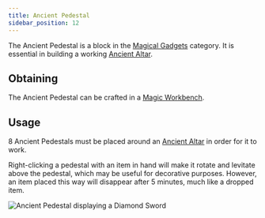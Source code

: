 ```yaml
---
title: Ancient Pedestal
sidebar_position: 12
---
```


The Ancient Pedestal is a block in the [Magical Gadgets](Magical-Gadgets) category. It is essential in building a working [Ancient Altar](Ancient-Altar).

## Obtaining

The Ancient Pedestal can be crafted in a [Magic Workbench](Magic-Workbench).

## Usage

8 Ancient Pedestals must be placed around an [Ancient Altar](Ancient-Altar) in order for it to work.

Right-clicking a pedestal with an item in hand will make it rotate and levitate above the pedestal, which may be useful for decorative purposes. However, an item placed this way will disappear after 5 minutes, much like a dropped item.

![Ancient Pedestal displaying a Diamond Sword](https://raw.githubusercontent.com/TheBusyBiscuit/Slimefun4-Wiki/master/images/block-ancient-pedestal.png)
